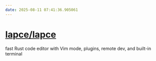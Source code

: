 ```yaml
---
date: 2025-08-11 07:41:36.905061
---
```


# [lapce/lapce](https://github.com/lapce/lapce)

fast Rust code editor with Vim mode, plugins, remote dev, and built-in terminal
